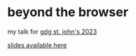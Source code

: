 # beyond the browser

my talk for [gdg st. john's 2023](https://gdg.community.dev/events/details/google-gdg-st-johns-presents-devfest-st-johns-2023/)

[slides available here](https://docs.google.com/presentation/d/1u6wzez9ZuxgiOHXhjSScs2SKRdKPdDsp8FaPVVsUMaY/edit?usp=sharing)
